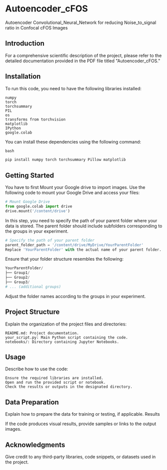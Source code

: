 # Autoencoder_cFOS
Autoencoder Convolutional_Neural_Network for reducing Noise_to_signal ratio in Confocal cFOS Images

## Introduction

For a comprehensive scientific description of the project, please refer to the detailed documentation provided in the PDF file titled "Autoencoder_cFOS." 


## Installation
To run this code, you need to have the following libraries installed:

    numpy
    torch
    torchsummary
    PIL
    os
    transforms from torchvision
    matplotlib
    IPython
    google.colab

You can install these dependencies using the following command:
```python
bash

pip install numpy torch torchsummary Pillow matplotlib

```

## Getting Started

You have to first Mount your Google drive to import images. Use the following code to mount your Google Drive and access your files:
```python
# Mount Google Drive
from google.colab import drive
drive.mount('/content/drive')

```
In this step, you need to specify the path of your parent folder where your data is stored. The parent folder should include subfolders corresponding to the groups in your experiment.
```python
# Specify the path of your parent folder
parent_folder_path = '/content/drive/MyDrive/YourParentFolder'
Replace 'YourParentFolder' with the actual name of your parent folder.
```
Ensure that your folder structure resembles the following:
```python
YourParentFolder/
├── Group1/
├── Group2/
├── Group3/
# ... (additional groups)
```
Adjust the folder names according to the groups in your experiment.

## Project Structure

Explain the organization of the project files and directories:

    README.md: Project documentation.
    your_script.py: Main Python script containing the code.
    notebooks/: Directory containing Jupyter Notebooks.


## Usage

Describe how to use the code:

    Ensure the required libraries are installed.
    Open and run the provided script or notebook.
    Check the results or outputs in the designated directory.

## Data Preparation

Explain how to prepare the data for training or testing, if applicable.
Results

If the code produces visual results, provide samples or links to the output images.
## Acknowledgments

Give credit to any third-party libraries, code snippets, or datasets used in the project.
